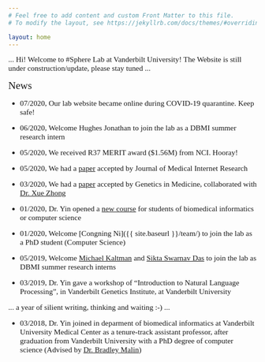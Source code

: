 ```yaml
---
# Feel free to add content and custom Front Matter to this file.
# To modify the layout, see https://jekyllrb.com/docs/themes/#overriding-theme-defaults

layout: home
---
```


<span style="font-family:Papyrus; font-size:1.1em;"> ... Hi! Welcome to #Sphere Lab at Vanderbilt University! The Website is still under construction/update, please stay tuned ... </span>


<span style="font-family:Papyrus; font-size:1.5em;"> News </span>

- <span style="font-family:Papyrus; font-size:1.1em;">07/2020, Our lab website became online during COVID-19 quarantine. Keep safe!</span>


- <span style="font-family:Papyrus; font-size:1.1em;">06/2020, Welcome Hughes Jonathan to join the lab as a DBMI summer research intern</span>

- <span style="font-family:Papyrus; font-size:1.1em;">05/2020, We received R37 MERIT award ($1.56M) from NCI. Hooray!</span>

- <span style="font-family:Papyrus; font-size:1.1em;">05/2020, We had a [paper](https://www.jmir.org/2020/6/e13745/) accepted by Journal of Medical Internet Research</span>

- <span style="font-family:Papyrus; font-size:1.1em;">03/2020, We had a [paper](https://www.nature.com/articles/s41436-020-0786-5) accepted by Genetics in Medicine, collaborated with [Dr. Xue Zhong](https://medicine.vumc.org/person/xue-zhong-phd-ms)</span>

- <span style="font-family:Papyrus; font-size:1.1em;">01/2020, Dr. Yin opened a [new course](/teaching/) for students of biomedical informatics or computer science</span>

- <span style="font-family:Papyrus; font-size:1.1em;">01/2020, Welcome [Congning Ni]({{ site.baseurl }}/team/) to join the lab as a PhD student (Computer Science)</span>
 
- <span style="font-family:Papyrus; font-size:1.1em;">05/2019, Welcome [Michael Kaltman](https://www.linkedin.com/in/michaelskaltman/) and [Sikta Swarnav Das](https://www.linkedin.com/in/sikta-das-4925b4159/) to join the lab as DBMI summer research interns</span>


- <span style="font-family:Papyrus; font-size:1.1em;">03/2019, Dr. Yin gave a workshop of “Introduction to Natural Language Processing”, in Vanderbilt Genetics Institute, at Vanderbilt University</span>

<span style="font-family:Papyrus; font-size:1.1em; text-align:center"> ... a  year of silient writing, thinking and waiting :-) ...</span>

- <span style="font-family:Papyrus; font-size:1.1em;">03/2018, Dr. Yin joined in deparment of biomedical informatics at Vanderbilt University Medical Center as a tenure-track assistant professor, after graduation from Vanderbilt University with a PhD degree of computer science (Advised by [Dr. Bradley Malin](https://www.vumc.org/dbmi/person/bradley-malin-phd-facmi))</span>